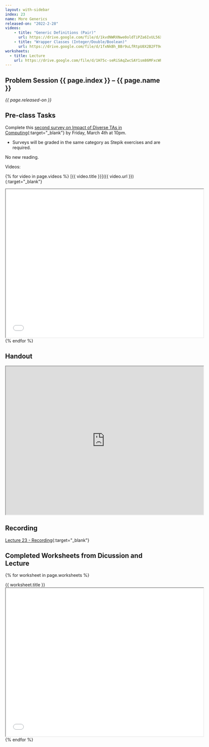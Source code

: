 ```yaml
---
layout: with-sidebar
index: 23
name: More Generics
released-on: "2022-2-28"
videos:
    - title: "Generic Definitions (Pair)"
      url: https://drive.google.com/file/d/1kvdNWRXNwe0oldTiPZa6IvUL56XPUo0X
    - title: "Wrapper Classes (Integer/Double/Boolean)"
      url: https://drive.google.com/file/d/1fxNkBh_BBr9uLfRtpU8X2B2FT9dq9Lne
worksheets:
  - title: Lecture
    url: https://drive.google.com/file/d/1H75c-seRiSAqZwcSAY1sm86MFxcWPTHI
---
```

## Problem Session {{ page.index }} – {{ page.name }}

_{{ page.released-on }}_

## Pre-class Tasks

Complete this [second survey on Impact of Diverse TAs in Computing](https://forms.gle/ww13qAyu1xZBmDFR8){:target="_blank"} by Friday, March 4th at 10pm.
- Surveys will be graded in the same category as Stepik exercises and are required.

No new reading.

Videos:

{% for video in page.videos %}
[{{ video.title }}]({{ video.url }}){:target="_blank"}
<iframe src="{{ video.url }}/preview" width="640" height="480" allow="autoplay"></iframe>
{% endfor %}

## Handout

<iframe src="https://drive.google.com/file/d/1w6ZlF5DxuQxfVwqj6SMU75zIGr_T0vCw/preview" width="640" height="480" allow="autoplay"></iframe>

## Recording

[Lecture 23 - Recording](https://podcast.ucsd.edu/watch/wi22/cse11_a00/23){:target="_blank"}

## Completed Worksheets from Dicussion and Lecture

{% for worksheet in page.worksheets %}
<div class="worksheetBox">
{{ worksheet.title }}
<br>
<iframe src="{{ worksheet.url }}/preview" width="640" height="480" allow="autoplay"></iframe>
</div>
{% endfor %}